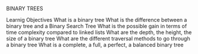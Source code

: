 BINARY TREES

Learnig Objectives
	What is a binary tree
	What is the difference between a binary tree and a Binary Search Tree
	What is the possible gain in terms of time complexity compared to linked lists
	What are the depth, the height, the size of a binary tree
	What are the different traversal methods to go through a binary tree
	What is a complete, a full, a perfect, a balanced binary tree
